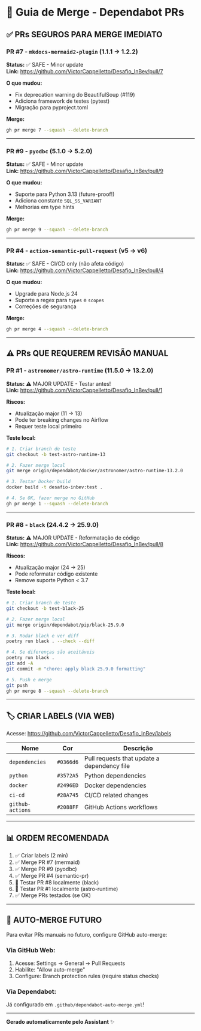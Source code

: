# 🤖 Guia de Merge - Dependabot PRs

## ✅ PRs SEGUROS PARA MERGE IMEDIATO

### PR #7 - `mkdocs-mermaid2-plugin` (1.1.1 → 1.2.2)
**Status:** ✅ SAFE - Minor update  
**Link:** https://github.com/VictorCappelletto/Desafio_InBev/pull/7

**O que mudou:**
- Fix deprecation warning do BeautifulSoup (#119)
- Adiciona framework de testes (pytest)
- Migração para pyproject.toml

**Merge:**
```bash
gh pr merge 7 --squash --delete-branch
```

---

### PR #9 - `pyodbc` (5.1.0 → 5.2.0)
**Status:** ✅ SAFE - Minor update  
**Link:** https://github.com/VictorCappelletto/Desafio_InBev/pull/9

**O que mudou:**
- Suporte para Python 3.13 (future-proof!)
- Adiciona constante `SQL_SS_VARIANT`
- Melhorias em type hints

**Merge:**
```bash
gh pr merge 9 --squash --delete-branch
```

---

### PR #4 - `action-semantic-pull-request` (v5 → v6)
**Status:** ✅ SAFE - CI/CD only (não afeta código)  
**Link:** https://github.com/VictorCappelletto/Desafio_InBev/pull/4

**O que mudou:**
- Upgrade para Node.js 24
- Suporte a regex para `types` e `scopes`
- Correções de segurança

**Merge:**
```bash
gh pr merge 4 --squash --delete-branch
```

---

## ⚠️ PRs QUE REQUEREM REVISÃO MANUAL

### PR #1 - `astronomer/astro-runtime` (11.5.0 → 13.2.0)
**Status:** ⚠️ MAJOR UPDATE - Testar antes!  
**Link:** https://github.com/VictorCappelletto/Desafio_InBev/pull/1

**Riscos:**
- Atualização major (11 → 13)
- Pode ter breaking changes no Airflow
- Requer teste local primeiro

**Teste local:**
```bash
# 1. Criar branch de teste
git checkout -b test-astro-runtime-13

# 2. Fazer merge local
git merge origin/dependabot/docker/astronomer/astro-runtime-13.2.0

# 3. Testar Docker build
docker build -t desafio-inbev:test .

# 4. Se OK, fazer merge no GitHub
gh pr merge 1 --squash --delete-branch
```

---

### PR #8 - `black` (24.4.2 → 25.9.0)
**Status:** ⚠️ MAJOR UPDATE - Reformatação de código  
**Link:** https://github.com/VictorCappelletto/Desafio_InBev/pull/8

**Riscos:**
- Atualização major (24 → 25)
- Pode reformatar código existente
- Remove suporte Python < 3.7

**Teste local:**
```bash
# 1. Criar branch de teste
git checkout -b test-black-25

# 2. Fazer merge local
git merge origin/dependabot/pip/black-25.9.0

# 3. Rodar black e ver diff
poetry run black . --check --diff

# 4. Se diferenças são aceitáveis
poetry run black .
git add -A
git commit -m "chore: apply black 25.9.0 formatting"

# 5. Push e merge
git push
gh pr merge 8 --squash --delete-branch
```

---

## 🏷️ CRIAR LABELS (VIA WEB)

Acesse: https://github.com/VictorCappelletto/Desafio_InBev/labels

| Nome            | Cor       | Descrição                           |
|-----------------|-----------|-------------------------------------|
| `dependencies`  | `#0366d6` | Pull requests that update a dependency file |
| `python`        | `#3572A5` | Python dependencies                 |
| `docker`        | `#2496ED` | Docker dependencies                 |
| `ci-cd`         | `#28A745` | CI/CD related changes               |
| `github-actions`| `#2088FF` | GitHub Actions workflows            |

---

## 📊 ORDEM RECOMENDADA

1. ✅ Criar labels (2 min)
2. ✅ Merge PR #7 (mermaid)
3. ✅ Merge PR #9 (pyodbc)
4. ✅ Merge PR #4 (semantic-pr)
5. 🧪 Testar PR #8 localmente (black)
6. 🧪 Testar PR #1 localmente (astro-runtime)
7. ✅ Merge PRs testados (se OK)

---

## 🤖 AUTO-MERGE FUTURO

Para evitar PRs manuais no futuro, configure GitHub auto-merge:

### Via GitHub Web:
1. Acesse: Settings → General → Pull Requests
2. Habilite: "Allow auto-merge"
3. Configure: Branch protection rules (require status checks)

### Via Dependabot:
Já configurado em `.github/dependabot-auto-merge.yml`!

---

**Gerado automaticamente pelo Assistant** ✨

